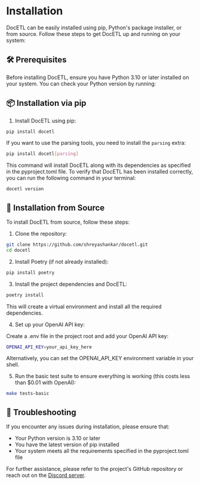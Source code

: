 # Installation

DocETL can be easily installed using pip, Python's package installer, or from source. Follow these steps to get DocETL up and running on your system:

## 🛠️ Prerequisites

Before installing DocETL, ensure you have Python 3.10 or later installed on your system. You can check your Python version by running:

## 📦 Installation via pip

1. Install DocETL using pip:

```bash
pip install docetl
```

If you want to use the parsing tools, you need to install the `parsing` extra:

```bash
pip install docetl[parsing]
```

This command will install DocETL along with its dependencies as specified in the pyproject.toml file. To verify that DocETL has been installed correctly, you can run the following command in your terminal:

```bash
docetl version
```

## 🔧 Installation from Source

To install DocETL from source, follow these steps:

1. Clone the repository:

```bash
git clone https://github.com/shreyashankar/docetl.git
cd docetl
```

2. Install Poetry (if not already installed):

```bash
pip install poetry
```

3. Install the project dependencies and DocETL:

```bash
poetry install
```

This will create a virtual environment and install all the required dependencies.

4. Set up your OpenAI API key:

Create a .env file in the project root and add your OpenAI API key:

```bash
OPENAI_API_KEY=your_api_key_here
```

Alternatively, you can set the OPENAI_API_KEY environment variable in your shell.

5. Run the basic test suite to ensure everything is working (this costs less than $0.01 with OpenAI):

```bash
make tests-basic
```

## 🚨 Troubleshooting

If you encounter any issues during installation, please ensure that:

- Your Python version is 3.10 or later
- You have the latest version of pip installed
- Your system meets all the requirements specified in the pyproject.toml file

For further assistance, please refer to the project's GitHub repository or reach out on the [Discord server](https://discord.gg/fHp7B2X3xx).
